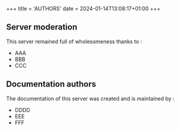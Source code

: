 +++
title = 'AUTHORS'
date = 2024-01-14T13:08:17+01:00
+++

## Server moderation

This server remained full of wholesomeness thanks to :
- AAA
- BBB
- CCC

## Documentation authors

The documentation of this server was created and is maintained by :
- DDDD
- EEE
- FFF